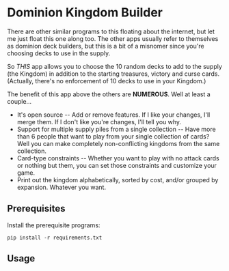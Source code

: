 Dominion Kingdom Builder
========================

There are other similar programs to this floating about the internet, but let me just float this one along too.  The other apps usually refer to themselves as dominion deck builders, but this is a bit of a misnomer since you're choosing decks to use in the supply.  

So _THIS_ app allows you to choose the 10 random decks to add to the supply (the Kingdom) in addition to the starting treasures, victory and curse cards.  (Actually, there's no enforcement of 10 decks to use in your Kingdom.)

The benefit of this app above the others are **NUMEROUS**.  Well at least a couple...

 * It's open source -- Add or remove features.  If I like your changes, I'll merge them.  If I don't like you're changes, I'll tell you why.  
 * Support for multiple supply piles from a single collection -- Have more than 6 people that want to play from your single collection of cards?  Well you can make completely non-conflicting kingdoms from the same collection. 
 * Card-type constraints -- Whether you want to play with no attack cards or nothing but them, you can set those constraints and customize your game.
 * Print out the kingdom alphabetically, sorted by cost, and/or grouped by expansion.  Whatever you want.
 

Prerequisites
-------------

Install the prerequisite programs:

	pip install -r requirements.txt


Usage
-----
